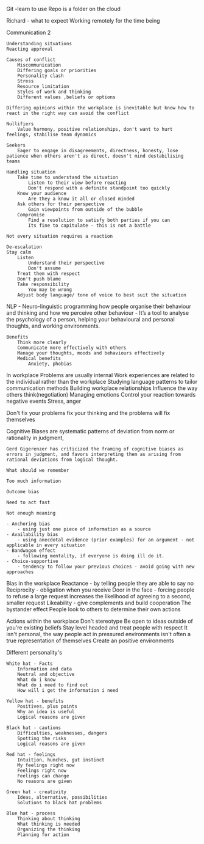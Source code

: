 Git -learn to use
Repo is a folder on the cloud 

Richard - what to expect
Working remotely for the time being 

Communication 2

	Understanding situations
	Reacting approval 

	Causes of conflict 
		Miscommunication 
		Differing goals or priorities
		Personality clash
		Stress
		Resource limitation
		Styles of work and thinking
		Different values ,beliefs or options 
	
	Differing opinions within the workplace is inevitable but know how to react in the right way can avoid the conflict 
	
	Nullifiers 
		Value harmony, positive relationships, don't want to hurt feelings, stabilise team dynamics
	
	Seekers
		Eager to engage in disagreements, directness, honesty, lose patience when others aren't as direct, doesn't mind destabilising teams
	
	Handling situation
		Take time to understand the situation
			Listen to their view before reacting
			Don't respond with a definite standpoint too quickly
		Know your audience 
			Are they a know it all or closed minded
		Ask others for their perspective
			Gain viewpoints from outside of the bubble
		Compromise
			Find a resolution to satisfy both parties if you can
			Its fine to capitulate - this is not a battle
	
	Not every situation requires a reaction
	
	De-escalation 
	Stay calm
		Listen 
			Understand their perspective
			Don't assume
		Treat them with respect
		Don't push blame
		Take responsibility 
			You may be wrong
		Adjust body language/ tone of voice to best suit the situation
		

NLP - Neuro-linguistic programming 
	how people organise their behaviour and thinking and how we perceive other behaviour 
	- It’s a tool to analyse the psychology of a person, helping your behavioural and personal thoughts, and working environments.
	
	Benefits
		Think more clearly
		Communicate more effectively with others
		Manage your thoughts, moods and behaviours effectively
		Medical benefits
			Anxiety, phobias 
		
In workplace
	Problems are usually internal 
		Work experiences are related to the individual rather than the workplace
	Studying language patterns to tailor communication  methods
		Building workplace relationships
		Influence the way others think(negotiation)
	Managing emotions
		Control your reaction towards negative events
		Stress, anger 
	

Don't fix your problems fix your thinking and the problems will fix themselves 


Cognitive Biases
	are systematic patterns of deviation from norm or rationality in judgment,
	
	Gerd Gigerenzer has criticized the framing of cognitive biases as errors in judgment, and favors interpreting them as arising from rational deviations from logical thought.

	What should we remember
	
	Too much information
	
	Outcome bias
	
	Need to act fast 
	
	Not enough meaning 
	
	- Anchoring bias 
		- using just one piece of information as a source
	- Availability bias 
		- using anecdotal evidence (prior examples) for an argument - not applicable in every situation
	- Bandwagon effect 
		- following mentality, if everyone is doing ill do it.
	- Choice-supportive 
		- tendency to follow your previous choices - avoid going with new approaches 
	

Bias in the workplace
	Reactance 
		- by telling people they are able to say no 
	Reciprocity 
		- obligation when you receive 
	Door in the face 
		- forcing people to refuse a large request increases the likelihood of agreeing to a second, smaller request 
	Likeability 
		- give complements and build cooperation
	The bystander effect 
		People look to others to determine their own actions 
		
		
Actions within the workplace 
	Don't stereotype
	Be open to ideas outside of you're existing beliefs
	Stay level headed and treat people with respect
	It isn't personal, the way people act in pressured environments isn't often a true representation of themselves 
	Create an positive environments 

		
Different personality's
		
	White hat - Facts
		Information and data
		Neutral and objective
		What do i know
		What do i need to find out
		How will i get the information i need
	
	Yellow hat - benefits
		Positives, plus points
		Why an idea is useful
		Logical reasons are given 
	
	Black hat - cautions
		Difficulties, weaknesses, dangers
		Spotting the risks
		Logical reasons are given 
	
	Red hat - feelings
		Intuition, hunches, gut instinct
		My feelings right now
		Feelings right now 
		Feelings can change
		No reasons are given
	
	Green hat - creativity 
		Ideas, alternative, possibilities
		Solutions to black hat problems
	
	Blue hat - process
		Thinking about thinking 
		What thinking is needed
		Organizing the thinking 
		Planning for action
